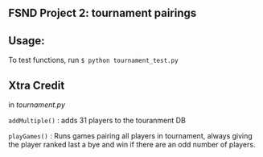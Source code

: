 ## FSND Project 2: tournament pairings

## Usage:

To test functions, run `$ python tournament_test.py`

## Xtra Credit

in *tournament.py*

`addMultiple()` : adds 31 players to the touranment DB

`playGames()` : Runs games pairing all players in tournament, always giving the player ranked last a bye and win if there are an odd number of players.